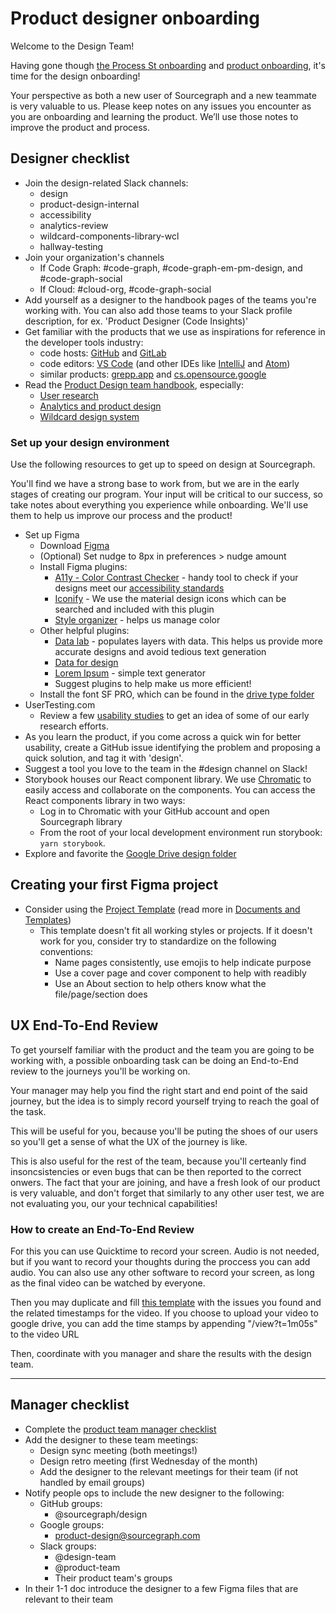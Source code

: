 # Product designer onboarding

Welcome to the Design Team!

Having gone though [the Process St onboarding](https://app.process.st/reports/) and [product onboarding](../../onboarding/index.md), it's time for the design onboarding!

Your perspective as both a new user of Sourcegraph and a new teammate is very valuable to us. Please keep notes on any issues you encounter as you are onboarding and learning the product. We’ll use those notes to improve the product and process.

## Designer checklist

- Join the design-related Slack channels:
  - design
  - product-design-internal
  - accessibility
  - analytics-review
  - wildcard-components-library-wcl
  - hallway-testing
- Join your organization's channels
  - If Code Graph: #code-graph, #code-graph-em-pm-design, and #code-graph-social
  - If Cloud: #cloud-org, #code-graph-social 
- Add yourself as a designer to the handbook pages of the teams you're working with. You can also add those teams to your Slack profile description, for ex. 'Product Designer (Code Insights)'
- Get familiar with the products that we use as inspirations for reference in the developer tools industry:
  - code hosts: [GitHub](https://github.com/) and [GitLab](https://gitlab.com/)
  - code editors: [VS Code](https://code.visualstudio.com/) (and other IDEs like [IntelliJ](https://www.jetbrains.com/idea/) and [Atom](https://atom.io/))
  - similar products: [grepp.app](https://grep.app/) and [cs.opensource.google](https://cs.opensource.google)
- Read the [Product Design team handbook](../index.md), especially:
  - [User research](../research/)
  - [Analytics and product design](../metrics/)
  - [Wildcard design system](../wildcard_design_system/)

### Set up your design environment

Use the following resources to get up to speed on design at Sourcegraph.

You'll find we have a strong base to work from, but we are in the early stages of creating our program. Your input will be critical to our success, so take notes about everything you experience while onboarding. We'll use them to help us improve our process and the product!

- Set up Figma
  - Download [Figma](https://www.figma.com)
  - (Optional) Set nudge to 8px in preferences > nudge amount
  - Install Figma plugins:
    - [A11y - Color Contrast Checker](https://www.figma.com/community/plugin/733159460536249875/A11y---Color-Contrast-Checker) - handy tool to check if your designs meet our [accessibility standards](../../design/design-and-interaction-guidelines.md#accessibility-standards)
    - [Iconify](https://www.figma.com/community/plugin/735098390272716381/Iconify) - We use the material design icons which can be searched and included with this plugin
    - [Style organizer](https://www.figma.com/community/plugin/816627069580757929/Style-Organizer) - helps us manage color
  - Other helpful plugins:
    - [Data lab](https://www.figma.com/community/plugin/740286071386014712/Data-Lab) - populates layers with data. This helps us provide more accurate designs and avoid tedious text generation
    - [Data for design](https://drive.google.com/drive/folders/1UPxQ4Ln_JH7KNBVGP6ZepSK5WiGWfVDO)
    - [Lorem Ipsum](https://www.figma.com/community/plugin/736000994034548392/Lorem-ipsum) - simple text generator
    - Suggest plugins to help make us more efficient!
  - Install the font SF PRO, which can be found in the [drive type folder](https://drive.google.com/drive/folders/1X1hwQr4lGGVn5BDe4f09q_xRqboQZpsQ)
- UserTesting.com
  - Review a few [usability studies](https://drive.google.com/drive/folders/1WcvPUtdVH2XE3Hak6tutoPWRCuEXPvCd) to get an idea of some of our early research efforts.
- As you learn the product, if you come across a quick win for better usability, create a GitHub issue identifying the problem and proposing a quick solution, and tag it with 'design'.
- Suggest a tool you love to the team in the #design channel on Slack!
- Storybook houses our React component library. We use [Chromatic](https://www.chromatic.com/library?appId=5f0f381c0e50750022dc6bf7) to easily access and collaborate on the components. You can access the React components library in two ways:
  - Log in to Chromatic with your GitHub account and open Sourcegraph library
  - From the root of your local development environment run storybook: `yarn storybook`.
- Explore and favorite the [Google Drive design folder](https://drive.google.com/drive/folders/1ow-19Yd4AFtT8HjVZ9ln_nEGpCzQ2CTf)

## Creating your first Figma project

- Consider using the [Project Template](https://www.figma.com/file/JzufQnpTQtreyfnA3qpmfz/Project-Template?node-id=246%3A11) (read more in [Documents and Templates](../documents_templates/index.md))
  - This template doesn't fit all working styles or projects. If it doesn't work for you, consider try to standardize on the following conventions:
    - Name pages consistently, use emojis to help indicate purpose
    - Use a cover page and cover component to help with readibly
    - Use an About section to help others know what the file/page/section does

## UX End-To-End Review

To get yourself familiar with the product and the team you are going to be working with, a possible onboarding task can be doing an End-to-End review to the journeys you'll be working on.

Your manager may help you find the right start and end point of the said journey, but the idea is to simply record yourself trying to reach the goal of the task.

This will be useful for you, because you'll be puting the shoes of our users so you'll get a sense of what the UX of the journey is like.

This is also useful for the rest of the team, because you'll certeanly find insoncsistencies or even bugs that can be then reported to the correct onwers. The fact that your are joining, and have a fresh look of our product is very valuable, and don't forget that similarly to any other user test, we are not evaluating you, our your technical capabilities!

### How to create an End-To-End Review

For this you can use Quicktime to record your screen. Audio is not needed, but if you want to record your thoughts during the proccess you can add audio. You can also use any other software to record your screen, as long as the final video can be watched by everyone.

Then you may duplicate and fill [this template](https://docs.google.com/document/d/1ct4Fy4H6TLgkUwEdap121-NkvIMMlBp5J7oowmvz3Tk/edit?usp=sharing) with the issues you found and the related timestamps for the video.
If you choose to upload your video to google drive, you can add the time stamps by appending "/view?t=1m05s" to the video URL

Then, coordinate with you manager and share the results with the design team.

---

## Manager checklist

- Complete the [product team manager checklist](../../onboarding/index.md#manager-checklist)
- Add the designer to these team meetings:
  - Design sync meeting (both meetings!)
  - Design retro meeting (first Wednesday of the month)
  - Add the designer to the relevant meetings for their team (if not handled by email groups)
- Notify people ops to include the new designer to the following:
  - GitHub groups:
    - @sourcegraph/design
  - Google groups:
    - product-design@sourcegraph.com
  - Slack groups:
    - @design-team
    - @product-team
    - Their product team's groups
- In their 1-1 doc introduce the designer to a few Figma files that are relevant to their team

